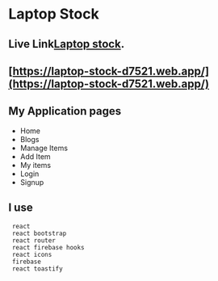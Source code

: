 # Laptop Stock

## Live Link[Laptop stock](https://laptop-stock-d7521.web.app/).

## [https://laptop-stock-d7521.web.app/](https://laptop-stock-d7521.web.app/)

## My Application pages
* Home
* Blogs
* Manage Items
* Add Item
* My items
* Login
* Signup

## I use
~~~
 react
 react bootstrap
 react router
 react firebase hooks
 react icons
 firebase
 react toastify
~~~

